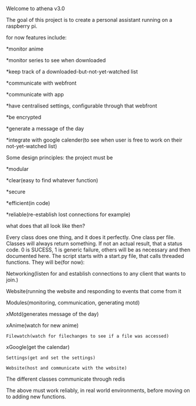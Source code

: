 Welcome to athena v3.0

The goal of this project is to create a personal assistant running on a raspberry pi.

for now features include:

*monitor anime

*monitor series to see when downloaded

*keep track of a downloaded-but-not-yet-watched list

*communicate with webfront

*communicate with app

*have centralised settings, configurable through that webfront

*be encrypted

*generate a message of the day

*integrate with google calender(to see when user is free to work on their not-yet-watched list)


Some design principles: the project must be

*modular

*clear(easy to find whatever function)

*secure

*efficient(in code)

*reliable(re-establish lost connections for example)

what does that all look like then?

Every class does one thing, and it does it perfectly. One class per file. Classes will always return something. 
If not an actual result, that a status code. 0 is SUCESS, 1 is generic failure, others will be as necessary and
then documented here. The script starts with a start.py file, that calls threaded functions. They will be(for now):

Networking(listen for and establish connections to any client that wants to join.)

Website(running the website and responding to events that come from it

Modules(monitoring, communication, generating motd)

   xMotd(generates message of the day)

   xAnime(watch for new anime)

    Filewatch(watch for filechanges to see if a file was accessed)

   xGoogle(get the calendar)

    Settings(get and set the settings)

    Website(host and communicate with the website)
    
The different classes communicate through redis

The above must work reliably, in real world environments, before moving on to adding new functions.
